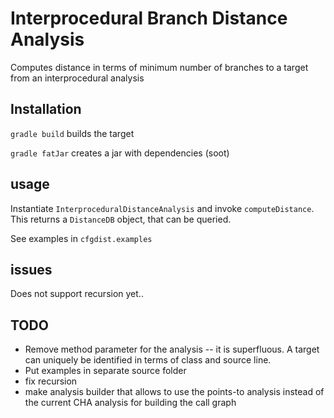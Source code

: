 # Interprocedural Branch Distance Analysis #
Computes distance in terms of minimum number of branches to a target from an interprocedural analysis

## Installation ##
`gradle build` builds the target

`gradle fatJar` creates a jar with dependencies (soot)

## usage ##
Instantiate `InterproceduralDistanceAnalysis` and invoke `computeDistance`. This returns a `DistanceDB` object, that can be queried.

See examples in `cfgdist.examples`

## issues ##
Does not support recursion yet..

## TODO ##

* Remove method parameter for the analysis -- it is superfluous. A target can uniquely be identified in terms of class and source line.
* Put examples in separate source folder
* fix recursion
* make analysis builder that allows to use the points-to analysis instead of the current CHA analysis for building the call graph